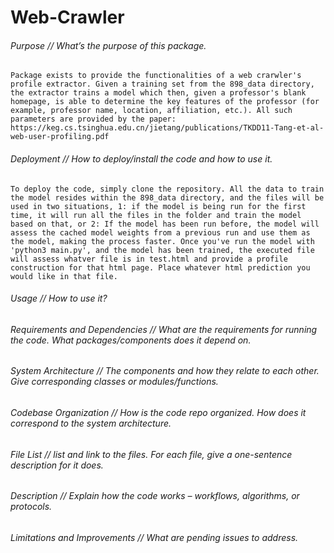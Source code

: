 # Web-Crawler

###### Purpose // What’s the purpose of this package.

```
Package exists to provide the functionalities of a web crarwler's profile extractor. Given a training set from the 898_data directory, the extractor trains a model which then, given a professor's blank homepage, is able to determine the key features of the professor (for example, professor name, location, affiliation, etc.). All such parameters are provided by the paper: https://keg.cs.tsinghua.edu.cn/jietang/publications/TKDD11-Tang-et-al-web-user-profiling.pdf
```

###### Deployment // How to deploy/install the code and how to use it.

```
To deploy the code, simply clone the repository. All the data to train the model resides within the 898_data directory, and the files will be used in two situations, 1: if the model is being run for the first time, it will run all the files in the folder and train the model based on that, or 2: If the model has been run before, the model will assess the cached model weights from a previous run and use them as the model, making the process faster. Once you've run the model with 'python3 main.py', and the model has been trained, the executed file will assess whatver file is in test.html and provide a profile construction for that html page. Place whatever html prediction you would like in that file. 
```

###### Usage // How to use it?



###### Requirements and Dependencies // What are the requirements for running the code. What packages/components does it depend on.

###### System Architecture // The components and how they relate to each other. Give corresponding classes or modules/functions.

###### Codebase Organization // How is the code repo organized. How does it correspond to the system architecture.

###### File List // list and link to the files. For each file, give a one-sentence description for it does.

###### Description // Explain how the code works – workflows, algorithms, or protocols.

###### Limitations and Improvements // What are pending issues to address.
